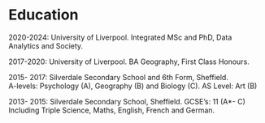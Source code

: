# Education
 
2020-2024: University of Liverpool. 
Integrated MSc and PhD, Data Analytics and Society.

2017-2020: University of Liverpool. 
BA Geography, First Class Honours.    

2015- 2017: Silverdale Secondary School and 6th Form, Sheffield.                                      
A-levels: Psychology (A), Geography (B) and Biology (C).  AS Level: Art (B) 

2013- 2015: Silverdale Secondary School, Sheffield. 
GCSE’s: 11 (A*- C) Including Triple Science, Maths, English, French and German.
